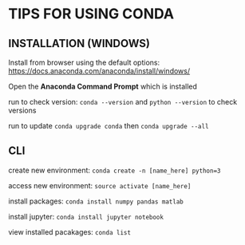 # TIPS FOR USING CONDA

## INSTALLATION (WINDOWS)
Install from browser using the default options: https://docs.anaconda.com/anaconda/install/windows/

Open the **Anaconda Command Prompt** which is installed

run to check version: `conda --version` and `python --version` to check versions

run to update `conda upgrade conda` then `conda upgrade --all`

## CLI
create new environment: `conda create -n [name_here] python=3`

access new environment: `source activate [name_here]`

install packages: `conda install numpy pandas matlab`

install jupyter: `conda install jupyter notebook`

view installed pacakages: `conda list`
